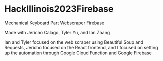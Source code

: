 # HackIllinois2023Firebase
Mechanical Keyboard Part Webscraper Firebase

Made with Jericho Calago, Tyler Yu, and Ian Zhang

Ian and Tyler focused on the web scraper using Beautiful Soup and Requests,
Jericho focused on the React frontend, and
I focused on setting up the automation through Google Cloud Function and Google Firebase
